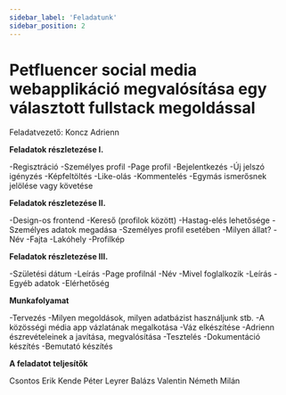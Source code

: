 ```yaml
---
sidebar_label: 'Feladatunk'
sidebar_position: 2
---
```


# Petfluencer social media webapplikáció megvalósítása egy választott fullstack megoldással
Feladatvezető: Koncz Adrienn


**Feladatok részletezése I.**

-Regisztráció
-Személyes profil
-Page profil
-Bejelentkezés
-Új jelszó igényzés
-Képfeltöltés
-Like-olás
-Kommentelés
-Egymás ismerősnek jelölése vagy követése

**Feladatok részletezése II.**

-Design-os frontend
-Kereső (profilok között)
-Hastag-elés lehetősége
-Személyes adatok megadása
-Személyes profil esetében
-Milyen állat?
-Név
-Fajta
-Lakóhely
-Profilkép

**Feladatok részletezése III.**

-Születési dátum
-Leírás
-Page profilnál
-Név
-Mivel foglalkozik
-Leírás
-Egyéb adatok
-Elérhetőség

**Munkafolyamat**

-Tervezés
-Milyen megoldások, milyen adatbázist használjunk stb.
-A közösségi média app vázlatának megalkotása
-Váz elkészítése
-Adrienn észrevételeinek a javítása, megvalósítása
-Tesztelés
-Dokumentáció készítés
-Bemutató készítés


**A feladatot teljesítők**

Csontos Erik
Kende Péter
Leyrer Balázs Valentin
Németh Milán


